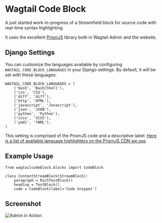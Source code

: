 # Wagtail Code Block

A just started work-in-progress of a Streamfield block for source code with real-time syntax highlighting.

It uses the excellent [PrismJS](http://prismjs.com/) library both in Wagtail Admin and the website.

## Django Settings

You can customize the languages available by configuring `WAGTAIL_CODE_BLOCK_LANGUAGES` in your Django settings.
By default, it will be set with these languages:

    WAGTAIL_CODE_BLOCK_LANGUAGES = (
        ('bash', 'Bash/Shell'),
        ('css', 'CSS'),
        ('diff', 'diff'),
        ('http', 'HTML'),
        ('javascript', 'Javascript'),
        ('json', 'JSON'),
        ('python', 'Python'),
        ('scss', 'SCSS'),
        ('yaml', 'YAML'),
    )

This setting is comprised of the PrismJS code and a descriptive label. [Here is a list of available language highlighters
on the PrismJS CDN we use](https://cdnjs.com/libraries/prism).

## Example Usage

    from wagtailcodeblock.blocks import CodeBlock

    class ContentStreamBlock(StreamBlock):
        paragraph = RichTextBlock()
        heading = TextBlock()
        code = CodeBlock(label='Code Snippet')

## Screenshot

![Admin in Action](https://cloud.githubusercontent.com/assets/68164/25201886/600c5366-2521-11e7-8aba-3e1cf5955c34.png)
